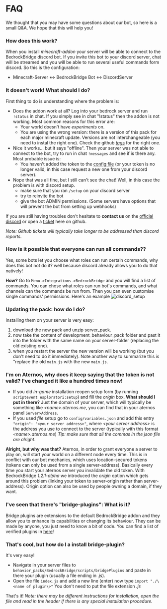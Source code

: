 # FAQ
We thought that you may have some questions about our bot, so here is a small Q&A. We hope that this will help you!

### How does this work?
When you install *minecraft-addon* your server will be able to connect to the BedrockBridge discord bot. If you invite this bot to your discord server, chat will be streamed and you will be able to run several useful commands form discord.
So this is the configuration:
* Minecraft-Server <-> BedrockBridge Bot <-> DiscordServer

### It doesn't work! What should I do?
First thing to do is understanding where the problem is:
* Does the addon work at all? Log into your bedrock server and run `!status` in chat. If you simply see in chat "!status" then the addon is not working. Most common reasons for this error are: 
  * Your world doesn't have *experiments* on.
  * You are using the wrong version: there is a version of this pack for each major minecraft update. Versions are not interchangeable (you need to instal the right one). Check the github [*tags*](https://github.com/InnateAlpaca/BedrockBridge/tags) for the right one.
* Nice it works... but it says "offline". Then your server was not able to connect to the bot, try to run in chat `!messages` and see if is there any. Most probable issue is:
  * You haven't added the token to the [config file](BedrockBridge#bedrock-setup) (or your token is no longer valid, in this case request a new one from your discord server).
* Nope that was all fine, but I still can't see the chat! Well, in this case the problem is with discord setup. 
  * make sure that you ran `/setup` on your discord server
  * try to reinvite the bot
  * give the bot ADMIN permissions. (Some servers have options that will prevent the bot from setting up webhooks)

If you are still having troubles don't hesitate to **contact us** on the [official discord](https://discord.gg/A2SDjxQshJ) or open a [ticket](https://github.com/InnateAlpaca/BedrockBridge/issues) here on github.

*Note: Github tickets will typically take longer to be addressed than discord reports.*

### How is it possible that everyone can run all commands??
Yes, some bots let you choose what roles can run certain commands, why does this bot not do it? well because discord already allows you to do that natively! 

**How?**
Go to `Menu->Integrations->BedrockBridge` and you will find a list of commands. You can chose what roles can run bot's commands, and what channels can the commands be run from. Then you can even customise single commands' permissions. 
Here's an example ![discord_setup](https://i.imgur.com/QRKOWRb.png) 

### Updating the pack: how do I do?
Installing them on your server is very easy:
1) download the new pack and unzip server_pack.
2) now take the content of development_behaviour_pack folder and past it into the folder with the same name on your server-folder (replacing the old existing one). 
3) when you restart the server the new version will be working (but you don't need to do it immediately).
Note another way to summarize this is "replace the old `main.js` with the new `main.js`.

### I'm on Aternos, why does it keep saying that the token is not valid? I've changed it like a hundred times now!
* If you did *in-game* installation reopen setup form (by running `scriptevent esploratori:setup`) and fill the _origin_ box. **What should I put in there?** Just the domain of your server, which will typically be something like *\<name\>.aternos.me*, you can find that in your aternos panel `Server>Address`.
* If you used *file* setup go to `config/variables.json` and add this entry `"origin": "<your server address>"`, where *\<your server address\>* is the address you use to connect to the server (typically with this format *\<name\>.aternos.me*) *Tip: make sure that all the commas in the json file are alright*.
 
 **Alright, but why was that?**
 Aternos, in order to grant everyone a server to play on, will start your world on a different node every time. This is in conflict with our bot mechanics, which uses location-secured tokens (tokens can only be used from a single server-address). Basically every time you start your aternos server you invalidate the old token. With BedrockBridge *1.2.1-alpha* we introduced the *origin* option which gets around this problem (linking your token to server-origin rather than server-address). Origin option can also be used by people owning a domain, if they want.

 ### I've seen that there's "bridge-plugins": What is it?
Bridge plugins are extensions to the default BedrockBridge addon and they allow you to enhance its capabilities or changing its behaviour. They can be made by anyone, you just need to know a bit of code. You can find a list of verified plugins in [here](https://github.com/InnateAlpaca/BedrockBridge/tree/main/bridge_plugins)!

### That's cool, but how do I a install bridge-plugin?
It's very easy! 
* Navigate in your server files to `behavior_packs/BedrockBridge/scripts/bridgePlugins` and paste in there your plugin (usually a file ending in .*js*).
* Open the file `index.js` and add a new line (enter) now type `import "./\<name of plugin\>"` You don't need to put the file extension *.js*

That's it!
*Note: there may be different instructions for installation, open the file and read in the header if there is any special installation procedure.*

